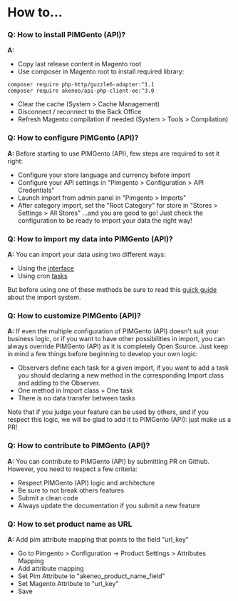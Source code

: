 How to...
========
### Q:  How to install PIMGento (API)?
**A:**
* Copy last release content in Magento root
* Use composer in Magento root to install required library:

```shell
composer require php-http/guzzle6-adapter:^1.1
composer require akeneo/api-php-client-ee:^3.0
```

* Clear the cache (System > Cache Management)
* Disconnect / reconnect to the Back Office
* Refresh Magento compilation if needed (System > Tools > Compilation)

### Q: How to configure PIMGento (API)?
**A:** Before starting to use PIMGento (API), few steps are required to set it right:

* Configure your store language and currency before import
* Configure your API settings in "Pimgento > Configuration > API Credentials"
* Launch import from admin panel in "Pimgento > Imports"
* After category import, set the "Root Category" for store in "Stores > Settings > All Stores" ...and you are good to go! Just check the configuration to be ready to import your data the right way!

### Q: How to import my data into PIMGento (API)?

**A:** You can import your data using two different ways:

* Using the [interface](../features/pimgento_interface.md)
* Using cron [tasks](../features/pimgento_cron.md)

But before using one of these methods be sure to read this [quick guide](../features/pimgento_import.md) about the import system.

### Q: How to customize PIMGento (API)?

**A:** If even the multiple configuration of PIMGento (API) doesn't suit your business logic, or if you want to have other possibilities in import, you can always override PIMGento (API) as it is completely Open Source. Just keep in mind a few things before beginning to develop your own logic:

* Observers define each task for a given import, if you want to add a task you should declaring a new method in the corresponding Import class and adding to the Observer.
* One method in Import class = One task
* There is no data transfer between tasks

Note that if you judge your feature can be used by others, and if you respect this logic, we will be glad to add it to PIMGento (API): just make us a PR!

### Q: How to contribute to PIMGento (API)?

**A:** You can contribute to PIMGento (API) by submitting PR on Github. However, you need to respect a few criteria:

* Respect PIMGento (API) logic and architecture
* Be sure to not break others features
* Submit a clean code
* Always update the documentation if you submit a new feature

### Q: How to set product name as URL

**A:** Add pim attribute mapping that points to the field "url_key"

* Go to Pimgento > Configuration -> Product Settings >  Attributes Mapping
* Add attribute mapping
* Set Pim Attribute to "akeneo_product_name_field"
* Set Magento Attribute to "url_key"
* Save
